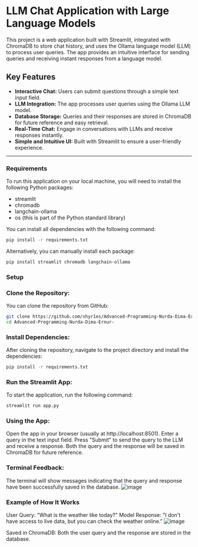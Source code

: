 # LLM Chat Application with Large Language Models

This project is a web application built with Streamlit, integrated with ChromaDB to store chat history, and uses the Ollama language model (LLM) to process user queries. The app provides an intuitive interface for sending queries and receiving instant responses from a language model.

## Key Features
- **Interactive Chat:** Users can submit questions through a simple text input field.
- **LLM Integration:** The app processes user queries using the Ollama LLM model.
- **Database Storage:** Queries and their responses are stored in ChromaDB for future reference and easy retrieval.
- **Real-Time Chat:** Engage in conversations with LLMs and receive responses instantly.
- **Simple and Intuitive UI:** Built with Streamlit to ensure a user-friendly experience.

---

### Requirements
To run this application on your local machine, you will need to install the following Python packages:

- streamlit
- chromadb
- langchain-ollama
- os (this is part of the Python standard library)

You can install all dependencies with the following command:
```bash
pip install -r requirements.txt
```
Alternatively, you can manually install each package:
```bash
pip install streamlit chromadb langchain-ollama
```
### Setup
### Clone the Repository:
You can clone the repository from GitHub:
```bash
git clone https://github.com/shyr1es/Advanced-Programming-Nurda-Dima-Ernur-.git
cd Advanced-Programming-Nurda-Dima-Ernur-
```
### Install Dependencies:
After cloning the repository, navigate to the project directory and install the dependencies:
```bash
pip install -r requirements.txt
```
### Run the Streamlit App:
To start the application, run the following command:
```bash
streamlit run app.py
```

### Using the App:
Open the app in your browser (usually at http://localhost:8501).
Enter a query in the text input field.
Press "Submit" to send the query to the LLM and receive a response.
Both the query and the response will be saved in ChromaDB for future reference.

### Terminal Feedback:
The terminal will show messages indicating that the query and response have been successfully saved in the database.
![image](https://github.com/user-attachments/assets/4173a8b9-2bc3-4f41-940f-4f01957a37bd)


### Example of How It Works
User Query: "What is the weather like today?"
Model Response: "I don't have access to live data, but you can check the weather online."
![image](https://github.com/user-attachments/assets/bf6794d2-030d-43ea-9e73-30326e0178da)

Saved in ChromaDB: Both the user query and the response are stored in the database.
